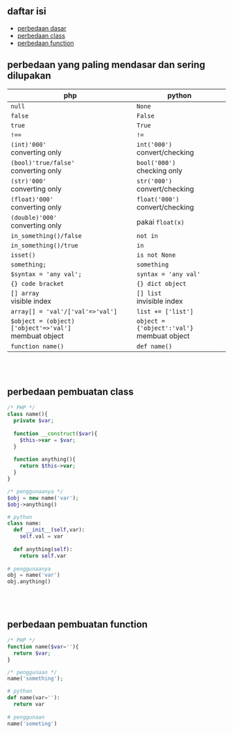 ## daftar isi
* [perbedaan dasar](#perbedaan-yang-paling-mendasar-dan-sering-dilupakan)
* [perbedaan class](#perbedaan-pembuatan-class)
* [perbedaan function](#perbedaan-pembuatan-function)

## perbedaan yang paling mendasar dan sering dilupakan

| php  | python |
| ------------- | ------------- |
| `null`  | `None`  |
| `false`  | `False`  |
| `true`  | `True`  |
| `!==`  | `!=`  |
| `(int)'000'`<br>converting only  | `int('000')`<br>convert/checking  |
| `(bool)'true/false'`<br>converting only  | `bool('000')`<br>checking only  |
| `(str)'000'`<br>converting only  | `str('000')`<br>convert/checking  |
| `(float)'000'`<br>converting only  | `float('000')`<br>convert/checking  |
| `(double)'000'`<br>converting only  | pakai `float(x)`  |
| `in_something()/false`  | `not in`  |
| `in_something()/true`  | `in`  |
| `isset()`  | `is not None`  |
| `something;`  | `something`  |
| `$syntax = 'any val';`  | `syntax = 'any val'`  |
| `{} code bracket`  | `{} dict object`  |
| `[] array`<br>visible index  | `[] list`<br>invisible index  |
| `array[] = 'val'/['val'=>'val']`  | `list += ['list']`  |
| `$object = (object)['object'=>'val']`<br>membuat object  | `object = {'object':'val'}`<br>membuat object  |
| `function name()`  | `def name()`  |

<br><br>
## perbedaan pembuatan class
```php
/* PHP */
class name(){
  private $var;
  
  function __construct($var){
    $this->var = $var;
  }
  
  function anything(){
    return $this->var;
  }
}

/* penggunaanya */
$obj = new name('var');
$obj->anything()
```
```python
# python
class name:
  def __init__(self,var):
    self.val = var
    
  def anything(self):
    return self.var
    
# penggunaanya
obj = name('var')
obj.anything()
```


<br><br>
## perbedaan pembuatan function
```php
/* PHP */
function name($var=''){
  return $var;
}

/* penggunaan */
name('something');
```
```python
# python
def name(var=''):
  return var
  
# penggunaan
name('someting')
```

